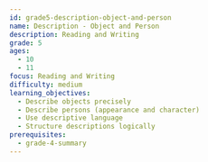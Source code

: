 ```yaml
---
id: grade5-description-object-and-person
name: Description - Object and Person
description: Reading and Writing
grade: 5
ages:
  - 10
  - 11
focus: Reading and Writing
difficulty: medium
learning_objectives:
  - Describe objects precisely
  - Describe persons (appearance and character)
  - Use descriptive language
  - Structure descriptions logically
prerequisites:
  - grade-4-summary
---
```


